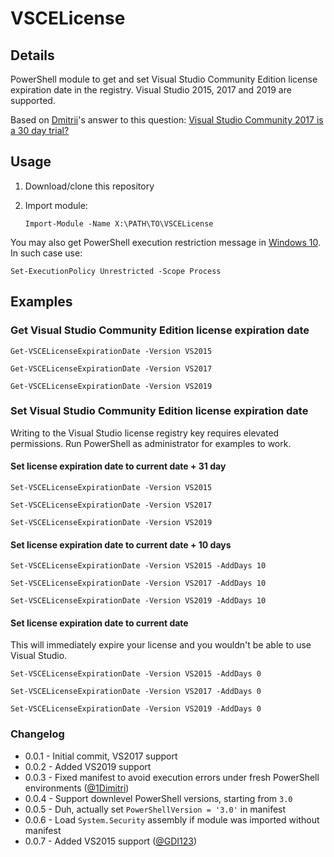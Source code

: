 # VSCELicense

## Details

PowerShell module to get and set Visual Studio Community Edition license expiration date in the registry. Visual Studio 2015, 2017 and 2019 are supported.

Based on [Dmitrii](https://stackoverflow.com/users/10046552/dmitrii)'s answer to this question: [Visual Studio Community 2017 is a 30 day trial?](https://stackoverflow.com/questions/43390466/visual-studio-community-2017-is-a-30-day-trial/51570570#51570570)

## Usage

1. Download/clone this repository
2. Import module:

   ```posh
   Import-Module -Name X:\PATH\TO\VSCELicense
   ```
You may also get PowerShell execution restriction message in [Windows 10](https://winaero.com/blog/change-powershell-execution-policy-windows-10/). In such case use:

   ```posh
   Set-ExecutionPolicy Unrestricted -Scope Process
   ```
## Examples

### Get Visual Studio Community Edition license expiration date

```posh
Get-VSCELicenseExpirationDate -Version VS2015
```

```posh
Get-VSCELicenseExpirationDate -Version VS2017
```

```posh
Get-VSCELicenseExpirationDate -Version VS2019
```

### Set Visual Studio Community Edition license expiration date

Writing to the Visual Studio license registry key requires elevated permissions. Run PowerShell as administrator for examples to work.

#### Set license expiration date to current date + 31 day

```posh
Set-VSCELicenseExpirationDate -Version VS2015
```

```posh
Set-VSCELicenseExpirationDate -Version VS2017
```

```posh
Set-VSCELicenseExpirationDate -Version VS2019
```

#### Set license expiration date to current date + 10 days

```posh
Set-VSCELicenseExpirationDate -Version VS2015 -AddDays 10
```

```posh
Set-VSCELicenseExpirationDate -Version VS2017 -AddDays 10
```

```posh
Set-VSCELicenseExpirationDate -Version VS2019 -AddDays 10
```

#### Set license expiration date to current date

This will immediately expire your license and you wouldn't be able to use Visual Studio.

```posh
Set-VSCELicenseExpirationDate -Version VS2015 -AddDays 0
```

```posh
Set-VSCELicenseExpirationDate -Version VS2017 -AddDays 0
```

```posh
Set-VSCELicenseExpirationDate -Version VS2019 -AddDays 0
```

### Changelog

- 0.0.1 - Initial commit, VS2017 support
- 0.0.2 - Added VS2019 support
- 0.0.3 - Fixed manifest to avoid execution errors under fresh PowerShell environments ([@1Dimitri](https://github.com/1Dimitri))
- 0.0.4 - Support downlevel PowerShell versions, starting from `3.0`
- 0.0.5 - Duh, actually set `PowerShellVersion = '3.0'` in manifest
- 0.0.6 - Load `System.Security` assembly if module was imported without manifest
- 0.0.7 - Added VS2015 support ([@GDI123](https://github.com/GDI123))
